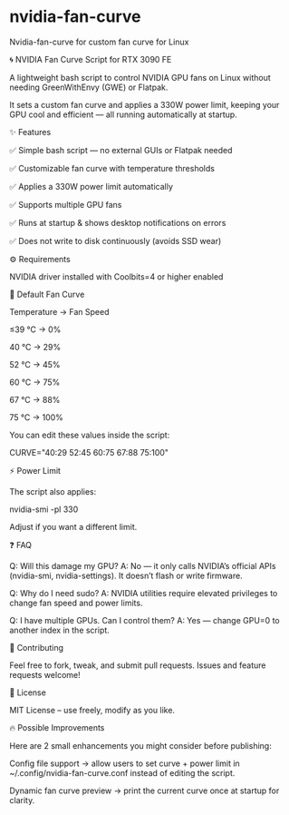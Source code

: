 # nvidia-fan-curve
Nvidia-fan-curve for custom fan curve for Linux

🌀 NVIDIA Fan Curve Script for RTX 3090 FE

A lightweight bash script to control NVIDIA GPU fans on Linux without needing GreenWithEnvy (GWE) or Flatpak.

It sets a custom fan curve and applies a 330W power limit, keeping your GPU cool and efficient — all running automatically at startup.

✨ Features

✅ Simple bash script — no external GUIs or Flatpak needed

✅ Customizable fan curve with temperature thresholds

✅ Applies a 330W power limit automatically

✅ Supports multiple GPU fans

✅ Runs at startup & shows desktop notifications on errors

✅ Does not write to disk continuously (avoids SSD wear)

⚙️ Requirements

NVIDIA driver installed with Coolbits=4 or higher enabled


🔧 Default Fan Curve

Temperature → Fan Speed

≤39 °C → 0%

40 °C → 29%

52 °C → 45%

60 °C → 75%

67 °C → 88%

75 °C → 100%

You can edit these values inside the script:

CURVE="40:29 52:45 60:75 67:88 75:100"

⚡ Power Limit

The script also applies:

nvidia-smi -pl 330


Adjust if you want a different limit.

❓ FAQ

Q: Will this damage my GPU?
A: No — it only calls NVIDIA’s official APIs (nvidia-smi, nvidia-settings). It doesn’t flash or write firmware.

Q: Why do I need sudo?
A: NVIDIA utilities require elevated privileges to change fan speed and power limits.

Q: I have multiple GPUs. Can I control them?
A: Yes — change GPU=0 to another index in the script.


🤝 Contributing

Feel free to fork, tweak, and submit pull requests.
Issues and feature requests welcome!

📜 License

MIT License – use freely, modify as you like.

🔥 Possible Improvements

Here are 2 small enhancements you might consider before publishing:

Config file support → allow users to set curve + power limit in ~/.config/nvidia-fan-curve.conf instead of editing the script.

Dynamic fan curve preview → print the current curve once at startup for clarity.
